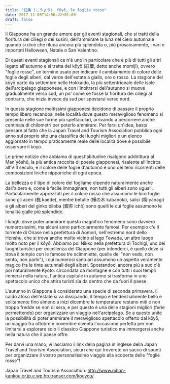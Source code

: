 ```yaml
---
title: "紅葉 (こうよう） Kōyō, le foglie rosse"
date: 2017-11-06T14:56:42+01:00
draft: false
---
```


Il Giappone ha un grande amore per gli eventi stagionali, che si tratti della fioritura dei ciliegi o dei susini, dell'ammirare la luna nel cielo autunnale quando si dice che riluca ancora più splendida o, più prosaicamente, i vari e importati Halloween, Natale o San Valentino.

Di questi eventi stagionali ce n'è uno in particolare che è più di tutti gli altri legato all'autunno e si tratta del kōyō (紅葉, detto anche momiji), ovvero "foglie rosse", un termine usato per indicare il cambiamento di colore delle foglie degli alberi, dal verde dell'estate a giallo, oro o rosso.
La stagione del kōyō parte da settembre nello Hokkaido, la più settentrionale delle isole dell'arcipelago giapponese, e con l'inoltrarsi dell'autunno si muove gradualmente verso sud, un po' come se fosse la fioritura dei ciliegi al contrario, che inizia invece da sud per spostarsi verso nord.

In questa stagione moltissimi giapponesi decidono di passare il proprio tempo libero recandosi nelle località dove questo meraviglioso fenomeno si presenta nelle sue forme più spettacolari, arrivando a percorrere anche centinaia di chilometri per poterlo ammirare.
Per farsi un'idea, basta pensare al fatto che la Japan Travel and Tourism Association pubblica ogni anno sul proprio sito una classifica dei luoghi migliori e un elenco aggiornato in tempo praticamente reale delle località dove è possibile osservare il kōyō.

Le prime notizie che abbiamo di quest'abitudine risalgono addirittura al Man'yōshū, la più antica raccolta di poesie giapponesi, risalente all'incirca all'VIII secolo, e il colore delle foglie d'autunno è uno dei temi ricorrenti delle composizioni liriche nipponiche di ogni epoca.

La bellezza e il tipo di colore del fogliame dipende naturalmente anche dall'albero e, come è facile immaginare, non tutti gli alberi sono uguali.
Particolarmente apprezzati per il colore rosso che assumono le loro foglie sono gli aceri (楓 kaede), mentre betulle (樺の木 kabanoki), salici (柳 yanagi) e gli alberi del ginko biloba (銀杏 ichō) sono quelli le cui foglie assumono le tonalità gialle più splendide.

I luoghi dove poter ammirare questo magnifico fenomeno sono davvero numerosissimi, ma alcuni sono particolarmente famosi.
Per esempio c'è il torrente di Oirase nella prefettura di Aomori, nell'estremo nord dello Honshu, che si trova anche molto vicino al lago Towada, un altro luogo molto noto per il kōyō.
Abbiamo poi Nikko nella prefettura di Tochigi, uno dei luoghi turistici per eccellenza del Giappone (per intenderci, è quello dove si trova il tempio con le famose tre scimmiette, quelle del "non vedo, non sento, non parlo"), i cui numerosi santuari assumono un aspetto veramente magico fra le tinte autunnali degli alberi.
Spostandoci ancora più a sud c'è poi naturalmente Kyoto: circondata da montagne e con tutti i suoi templi immersi nella natura, l'antica capitale in autunno si trasforma in uno spettacolo unico che attira turisti sia da dentro che da fuori il paese.

L'autunno in Giappone è considerato una specie di seconda primavera.
Il caldo afoso dell'estate si va dissipando, il tempo è tendenzialmente bello e solitamente fino almeno a inizi dicembre le temperature restano miti e non troppo fredde se non di sera, e per questo è una delle stagioni migliori (ferie permettendo) per organizzare un viaggio nell'arcipelago.
Se a questo unite la possibilità di poter ammirare il meraviglioso spettacolo offerto dal kōyō, un viaggio fra ottobre e novembre diventa l'occasione perfetta per non limitarsi a esplorare solo il classico Giappone turistico ma immergersi anche nella natura che il paese offre.

Per darvi una mano, vi lasciamo il link della pagina in inglese della Japan Travel and Tourism Association, sicuri che qui troverete un sacco di spunti per organizzare il vostro personalissimo viaggio alla scoperta delle "foglie rosse"!

Japan Travel and Tourism Association:
http://www.nihon-kankou.or.jp.e.wp.hp.transer.com/kouyou/

